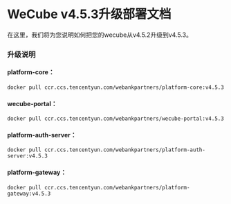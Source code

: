 # WeCube v4.5.3升级部署文档

在这里，我们将为您说明如何把您的wecube从v4.5.2升级到v4.5.3。

### 升级说明

#### platform-core：
```
docker pull ccr.ccs.tencentyun.com/webankpartners/platform-core:v4.5.3
```

#### wecube-portal：
```
docker pull ccr.ccs.tencentyun.com/webankpartners/wecube-portal:v4.5.3
```

#### platform-auth-server：
```
docker pull ccr.ccs.tencentyun.com/webankpartners/platform-auth-server:v4.5.3
```

#### platform-gateway：
```
docker pull ccr.ccs.tencentyun.com/webankpartners/platform-gateway:v4.5.3
```








